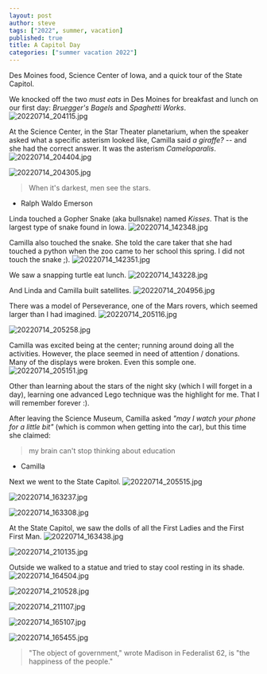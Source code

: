 ```yaml
---
layout: post
author: steve
tags: ["2022", summer, vacation]
published: true
title: A Capitol Day
categories: ["summer vacation 2022"]
---
```

Des Moines food, Science Center of Iowa, and a quick tour of the State Capitol.

We knocked off the two *must eats* in Des Moines for breakfast and lunch on our first day: *Bruegger's Bagels* and *Spaghetti Works*.
![20220714_204115.jpg]({{site.baseurl}}/assets/media/20220714_204115.jpg)

At the Science Center, in the Star Theater planetarium, when the speaker asked what a specific asterism looked like, Camilla said *a giraffe?* -- and she had the correct answer. It was the asterism *Cameloparalis*.
![20220714_204404.jpg]({{site.baseurl}}/assets/media/20220714_204404.jpg)

![20220714_204305.jpg]({{site.baseurl}}/assets/media/20220714_204305.jpg)
> When it's darkest, men see the stars. 
- Ralph Waldo Emerson

Linda touched a Gopher Snake (aka bullsnake) named *Kisses*. That is the largest type of snake found in Iowa.
![20220714_142348.jpg]({{site.baseurl}}/assets/media/20220714_142348.jpg)

Camilla also touched the snake. She told the care taker that she had touched a python when the zoo came to her school this spring.  I did not touch the snake ;).
![20220714_142351.jpg]({{site.baseurl}}/assets/media/20220714_142351.jpg)

We saw a snapping turtle eat lunch.
![20220714_143228.jpg]({{site.baseurl}}/assets/media/20220714_143228.jpg)

And Linda and Camilla built satellites.
![20220714_204956.jpg]({{site.baseurl}}/assets/media/20220714_204956.jpg)

There was a model of Perseverance, one of the Mars rovers, which seemed larger than I had imagined.
![20220714_205116.jpg]({{site.baseurl}}/assets/media/20220714_205116.jpg)

![20220714_205258.jpg]({{site.baseurl}}/assets/media/20220714_205258.jpg)

Camilla was excited being at the center; running around doing all the activities.  However, the place seemed in need of attention / donations.  Many of the displays were broken. Even this somple one.
![20220714_205151.jpg]({{site.baseurl}}/assets/media/20220714_205151.jpg)

Other than learning about the stars of the night sky (which I will forget in a day), learning one advanced Lego technique was the highlight for me.  That I will remember forever :).

After leaving the Science Museum, Camilla asked *"may I watch your phone for a little bit"* (which is common when getting into the car), but this time she claimed:

> my brain can't stop thinking about education
 
- Camilla

Next we went to the State Capitol.
![20220714_205515.jpg]({{site.baseurl}}/assets/media/20220714_205515.jpg)

![20220714_163237.jpg]({{site.baseurl}}/assets/media/20220714_163237.jpg)

![20220714_163308.jpg]({{site.baseurl}}/assets/media/20220714_163308.jpg)

At the State Capitol, we saw the dolls of all the First Ladies and the First First Man.
![20220714_163438.jpg]({{site.baseurl}}/assets/media/20220714_163438.jpg)

![20220714_210135.jpg]({{site.baseurl}}/assets/media/20220714_210135.jpg)

Outside we walked to a statue and tried to stay cool resting in its shade.
![20220714_164504.jpg]({{site.baseurl}}/assets/media/20220714_164504.jpg)

![20220714_210528.jpg]({{site.baseurl}}/assets/media/20220714_210528.jpg)

![20220714_211107.jpg]({{site.baseurl}}/assets/media/20220714_211107.jpg)

![20220714_165107.jpg]({{site.baseurl}}/assets/media/20220714_165107.jpg)

![20220714_165455.jpg]({{site.baseurl}}/assets/media/20220714_165455.jpg)

> "The object of government," wrote Madison in Federalist 62, is "the happiness of the people."

